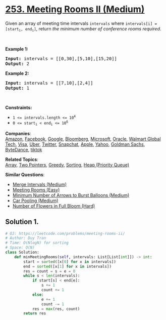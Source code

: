 # [253. Meeting Rooms II (Medium)](https://leetcode.com/problems/meeting-rooms-ii/)

<p>Given an array of meeting time intervals <code>intervals</code> where <code>intervals[i] = [start<sub>i</sub>, end<sub>i</sub>]</code>, return <em>the minimum number of conference rooms required</em>.</p>

<p>&nbsp;</p>
<p><strong>Example 1:</strong></p>
<pre><strong>Input:</strong> intervals = [[0,30],[5,10],[15,20]]
<strong>Output:</strong> 2
</pre><p><strong>Example 2:</strong></p>
<pre><strong>Input:</strong> intervals = [[7,10],[2,4]]
<strong>Output:</strong> 1
</pre>
<p>&nbsp;</p>
<p><strong>Constraints:</strong></p>

<ul>
	<li><code>1 &lt;=&nbsp;intervals.length &lt;= 10<sup>4</sup></code></li>
	<li><code>0 &lt;= start<sub>i</sub> &lt; end<sub>i</sub> &lt;= 10<sup>6</sup></code></li>
</ul>

**Companies**:  
[Amazon](https://leetcode.com/company/amazon), [Facebook](https://leetcode.com/company/facebook), [Google](https://leetcode.com/company/google), [Bloomberg](https://leetcode.com/company/bloomberg), [Microsoft](https://leetcode.com/company/microsoft), [Oracle](https://leetcode.com/company/oracle), [Walmart Global Tech](https://leetcode.com/company/walmart-labs), [Visa](https://leetcode.com/company/visa), [Uber](https://leetcode.com/company/uber), [Twitter](https://leetcode.com/company/twitter), [Snapchat](https://leetcode.com/company/snapchat), [Apple](https://leetcode.com/company/apple), [Yahoo](https://leetcode.com/company/yahoo), [Goldman Sachs](https://leetcode.com/company/goldman-sachs), [ByteDance](https://leetcode.com/company/bytedance), [tiktok](https://leetcode.com/company/tiktok)

**Related Topics**:  
[Array](https://leetcode.com/tag/array/), [Two Pointers](https://leetcode.com/tag/two-pointers/), [Greedy](https://leetcode.com/tag/greedy/), [Sorting](https://leetcode.com/tag/sorting/), [Heap (Priority Queue)](https://leetcode.com/tag/heap-priority-queue/)

**Similar Questions**:

- [Merge Intervals (Medium)](https://leetcode.com/problems/merge-intervals/)
- [Meeting Rooms (Easy)](https://leetcode.com/problems/meeting-rooms/)
- [Minimum Number of Arrows to Burst Balloons (Medium)](https://leetcode.com/problems/minimum-number-of-arrows-to-burst-balloons/)
- [Car Pooling (Medium)](https://leetcode.com/problems/car-pooling/)
- [Number of Flowers in Full Bloom (Hard)](https://leetcode.com/problems/number-of-flowers-in-full-bloom/)

## Solution 1.

```py
# OJ: https://leetcode.com/problems/meeting-rooms-ii/
# Author: Duy Tran
# Time: O(NlogN) for sorting
# Space: O(N)
class Solution:
    def minMeetingRooms(self, intervals: List[List[int]]) -> int:
        start = sorted([x[0] for x in intervals])
        end = sorted([x[1] for x in intervals])
        res = count = s = e = 0
        while s < len(intervals):
            if start[s] < end[e]:
                s += 1
                count += 1
            else:
                e += 1
                count -= 1
            res = max(res, count)
        return res
```

